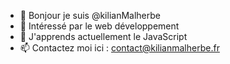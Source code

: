 - 👋 Bonjour je suis @kilianMalherbe
- 👀 Intéressé par le web développement
- 🌱 J'apprends actuellement le JavaScript
- 📫 Contactez moi ici : contact@kilianmalherbe.fr

<!---
kilianMalherbe/kilianMalherbe is a ✨ special ✨ repository because its `README.md` (this file) appears on your GitHub profile.
You can click the Preview link to take a look at your changes.
--->
